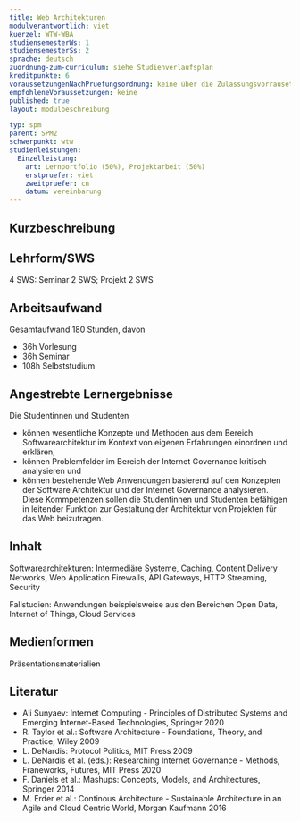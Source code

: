 ```yaml
---
title: Web Architekturen 
modulverantwortlich: viet
kuerzel: WTW-WBA
studiensemesterWs: 1
studiensemesterSs: 2
sprache: deutsch
zuordnung-zum-curriculum: siehe Studienverlaufsplan
kreditpunkte: 6
voraussetzungenNachPruefungsordnung: keine über die Zulassungsvorrausetzungen zum Studium hinausgehenden
empfohleneVoraussetzungen: keine
published: true
layout: modulbeschreibung

typ: spm
parent: SPM2
schwerpunkt: wtw
studienleistungen:
  Einzelleistung:
    art: Lernportfolio (50%), Projektarbeit (50%)
    erstpruefer: viet
    zweitpruefer: cn
    datum: vereinbarung
---
```

## Kurzbeschreibung


## Lehrform/SWS

4 SWS: Seminar 2 SWS; Projekt 2 SWS

## Arbeitsaufwand

Gesamtaufwand 180 Stunden, davon

- 36h Vorlesung
- 36h Seminar
- 108h Selbststudium

## Angestrebte Lernergebnisse

Die Studentinnen und Studenten

- können wesentliche Konzepte und Methoden aus dem Bereich Softwarearchitektur im Kontext von eigenen Erfahrungen einordnen und erklären,
- können Problemfelder im Bereich der Internet Governance kritisch analysieren und
- können bestehende Web Anwendungen basierend auf den Konzepten der Software Architektur und der Internet Governance analysieren.
  Diese Kommpetenzen sollen die Studentinnen und Studenten befähigen in leitender Funktion zur Gestaltung der Architektur von Projekten für das Web beizutragen.

## Inhalt

Softwarearchitekturen: Intermediäre Systeme, Caching, Content Delivery Networks, Web Application Firewalls, API Gateways, HTTP Streaming, Security

Fallstudien: Anwendungen beispielsweise aus den Bereichen Open Data, Internet of Things, Cloud Services

## Medienformen

Präsentationsmaterialien

## Literatur

- Ali Sunyaev: Internet Computing - Principles of Distributed Systems and Emerging Internet-Based Technologies, Springer 2020
- R. Taylor et al.: Software Architecture - Foundations, Theory, and Practice, Wiley 2009
- L. DeNardis: Protocol Politics, MIT Press 2009
- L. DeNardis et al. (eds.): Researching Internet Governance - Methods, Franeworks, Futures, MIT Press 2020
- F. Daniels et al.: Mashups: Concepts, Models, and Architectures, Springer 2014
- M. Erder et al.: Continous Architecture - Sustainable Architecture in an Agile and Cloud Centric World, Morgan Kaufmann 2016
